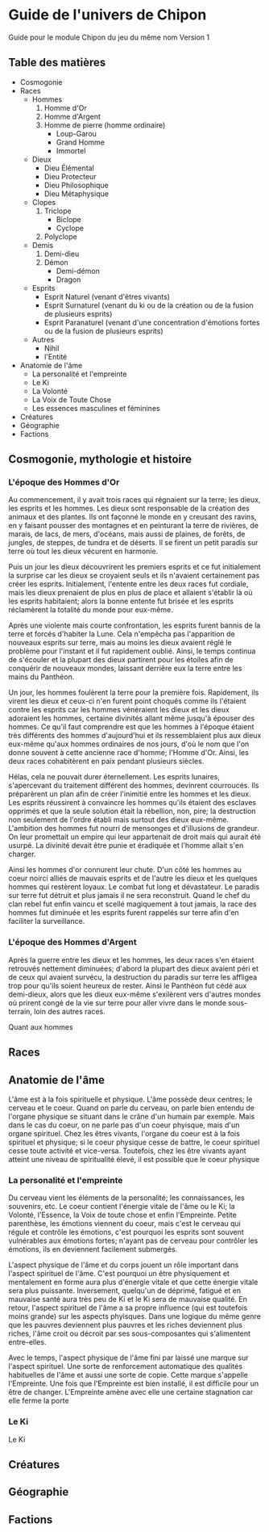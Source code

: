 # Guide de l'univers de Chipon
Guide pour le module Chipon du jeu du même nom
Version 1

## Table des matières
* Cosmogonie
* Races
    + Hommes
        1. Homme d'Or
        2. Homme d'Argent
        3. Homme de pierre (homme ordinaire)
            - Loup-Garou
            - Grand Homme
            - Immortel
    + Dieux
        - Dieu Élémental
        - Dieu Protecteur
        - Dieu Philosophique
        - Dieu Métaphysique
    + Clopes
        1. Triclope
            - Biclope
            - Cyclope
        2. Polyclope
    + Demis
        1. Demi-dieu
        2. Démon
            - Demi-démon
            - Dragon
    + Esprits
        - Esprit Naturel (venant d'êtres vivants)
        - Esprit Surnaturel (venant du ki ou de la création ou de la fusion de plusieurs esprits)
        - Esprit Paranaturel (venant d'une concentration d'émotions fortes ou de la fusion de plusieurs esprits)
    + Autres
        - Nihil
        - l'Entité
* Anatomie de l'âme
    + La personalité et l'empreinte
    + Le Ki
    + La Volonté
    + La Voix de Toute Chose
    + Les essences masculines et féminines
* Créatures
* Géographie
* Factions
## Cosmogonie, mythologie et histoire
### L'époque des Hommes d'Or
Au commencement, il y avait trois races qui régnaient sur la terre; les dieux, les esprits et les hommes. Les dieux sont responsable de la création des animaux et des plantes. Ils ont façonné le monde en y creusant des ravins, en y faisant pousser des montagnes et en peinturant la terre de rivières, de marais, de lacs, de mers, d'océans, mais aussi de plaines, de forêts, de jungles, de steppes, de tundra et de déserts. Il se firent un petit paradis sur terre où tout les dieux vécurent en harmonie.

Puis un jour les dieux découvrirent les premiers esprits et ce fut initialement la surprise car les dieux se croyaient seuls et ils n'avaient certainement pas créer les esprits. Initialement, l'entente entre les deux races fut cordiale, mais les dieux prenaient de plus en plus de place et allaient s'établir là où les esprits habitaient; alors la bonne entente fut brisée et les esprits réclamèrent la totalité du monde pour eux-même.

Après une violente mais courte confrontation, les esprits furent bannis de la terre et forcés d'habiter la Lune. Cela n'empêcha pas l'apparition de nouveaux esprits sur terre, mais au moins les dieux avaient réglé le problème pour l'instant et il fut rapidement oublié. Ainsi, le temps continua de s'écouler et la plupart des dieux partirent pour les étoiles afin de conquérir de nouveaux mondes, laissant derriêre eux la terre entre les mains du Panthéon.

Un jour, les hommes foulèrent la terre pour la première fois. Rapidement, ils virent les dieux et ceux-ci n'en furent point choqués comme ils l'étaient contre les esprits car les hommes vénéraient les dieux et les dieux adoraient les hommes, certaine divinités allant même jusqu'à épouser des hommes. Ce qu'il faut comprendre est que les hommes à l'époque étaient très différents des hommes d'aujourd'hui et ils ressemblaient plus aux dieux eux-même qu'aux hommes ordinaires de nos jours, d'où le nom que l'on donne souvent à cette ancienne race d'homme; l'Homme d'Or. Ainsi, les deux races cohabitèrent en paix pendant plusieurs siècles.

Hélas, cela ne pouvait durer éternellement. Les esprits lunaires, s'apercevant du traitement différent des hommes, devinrent courroucés. Ils préparèrent un plan afin de créer l'inimitié entre les hommes et les dieux. Les esprits réussirent à convaincre les hommes qu'ils étaient des esclaves opprimés et que la seule solution était la rébellion, non, pire; la destruction non seulement de l'ordre établi mais surtout des dieux eux-même. L'ambition des hommes fut nourri de mensonges et d'illusions de grandeur. On leur promettait un empire qui leur appartenait de droit mais qui aurait été usurpé. La divinité devait être punie et éradiquée et l'homme allait s'en charger.

Ainsi les hommes d'or connurent leur chute. D'un côté les hommes au coeur noirci alliés de mauvais esprits et de l'autre les dieux et les quelques hommes qui restèrent loyaux. Le combat fut long et dévastateur. Le paradis sur terre fut détruit et plus jamais il ne sera reconstruit. Quand le chef du clan rebel fut enfin vaincu et scellé magiquement à tout jamais, la race des hommes fut diminuée et les esprits furent rappelés sur terre afin d'en faciliter la surveillance.

### L'époque des Hommes d'Argent
Après la guerre entre les dieux et les hommes, les deux races s'en étaient retrouvés nettement diminuées; d'abord la plupart des dieux avaient péri et de ceux qui avaient survécu, la destruction du paradis sur terre les affligea trop pour qu'ils soient heureux de rester. Ainsi le Panthéon fut cédé aux demi-dieux, alors que les dieux eux-même s'exilèrent vers d'autres mondes où prirent congé de la vie sur terre pour aller vivre dans le monde sous-terrain, loin des autres races.

Quant aux hommes
## Races
## Anatomie de l'âme
L'âme est à la fois spirituelle et physique. L'âme possède deux centres; le cerveau et le coeur. Quand on parle du cerveau, on parle bien entendu de l'organe physique se situant dans le crâne d'un humain par exemple. Mais dans le cas du coeur, on ne parle pas d'un coeur phyisque, mais d'un organe spirituel. Chez les êtres vivants, l'organe du coeur est à la fois spirituel et physique; si le coeur physique cesse de battre, le coeur spirituel cesse toute activité et vice-versa. Toutefois, chez les être vivants ayant atteint une niveau de spiritualité élevé, il est possible que le coeur physique

### La personalité et l'empreinte
Du cerveau vient les éléments de la personalité; les connaissances, les souvenirs, etc. Le coeur contient l'énergie vitale de l'âme ou le Ki; la Volonté, l'Essence, la Voix de toute chose et enfin l'Empreinte. Petite parenthèse, les émotions viennent du coeur, mais c'est le cerveau qui régule et contrôle les émotions, c'est pourquoi les esprits sont souvent vulnérables aux émotions fortes; n'ayant pas de cerveau pour contrôler les émotions, ils en deviennent facilement submergés.

L'aspect physique de l'âme et du corps jouent un rôle important dans l'aspect spirituel de l'âme. C'est pourquoi un être physiquement et mentalement en forme aura plus d'énergie vitale et que cette énergie vitale sera plus puissante. Inversement, quelqu'un de déprimé, fatigué et en mauvaise santé aura très peu de Ki et le Ki sera de mauvaise qualité. En retour, l'aspect spirituel de l'âme a sa propre influence (qui est toutefois moins grande) sur les aspects phyisques. Dans une logique du même genre que les pauvres deviennent plus pauvres et les riches deviennent plus riches, l'âme croit ou décroit par ses sous-composantes qui s'alimentent entre-elles.

Avec le temps, l'aspect physique de l'âme fini par laissé une marque sur l'aspect spirituel. Une sorte de renforcement automatique des qualités habituelles de l'âme et aussi une sorte de copie. Cette marque s'appelle l'Empreinte. Une fois que l'Empreinte est bien installé, il est difficile pour un être de changer. L'Empreinte amène avec elle une certaine stagnation car elle ferme la porte
### Le Ki
Le Ki
## Créatures
## Géographie
## Factions
